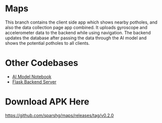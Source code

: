 # Maps

This branch contains the client side app which shows nearby potholes, and also the data collection page app combined. It uploads gyroscope and accelerometer data to the backend while using navigation. The backend updates the database after passing the data through the AI model and shows the potential potholes to all clients.

# Other Codebases

- [AI Model Notebook](https://github.com/sparshg/maps/tree/model)
- [Flask Backend Server](https://github.com/sparshg/maps/tree/backend)

# Download APK Here

https://github.com/sparshg/maps/releases/tag/v0.2.0
